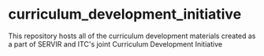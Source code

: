 # curriculum_development_initiative
This repository hosts all of the curriculum development materials created as a part of SERVIR and ITC's joint Curriculum Development Initiative
